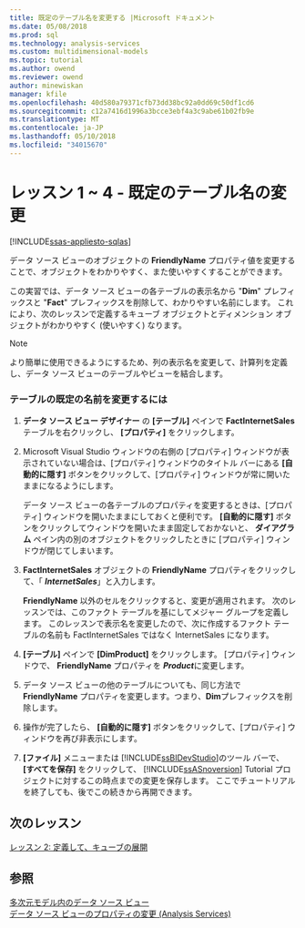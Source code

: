 ```yaml
---
title: 既定のテーブル名を変更する |Microsoft ドキュメント
ms.date: 05/08/2018
ms.prod: sql
ms.technology: analysis-services
ms.custom: multidimensional-models
ms.topic: tutorial
ms.author: owend
ms.reviewer: owend
author: minewiskan
manager: kfile
ms.openlocfilehash: 40d580a79371cfb73dd38bc92a0dd69c50df1cd6
ms.sourcegitcommit: c12a7416d1996a3bcce3ebf4a3c9abe61b02fb9e
ms.translationtype: MT
ms.contentlocale: ja-JP
ms.lasthandoff: 05/10/2018
ms.locfileid: "34015670"
---
```

# <a name="lesson-1-4---modifying-default-table-names"></a>レッスン 1 ~ 4 - 既定のテーブル名の変更
[!INCLUDE[ssas-appliesto-sqlas](../includes/ssas-appliesto-sqlas.md)]

データ ソース ビューのオブジェクトの **FriendlyName** プロパティ値を変更することで、オブジェクトをわかりやすく、また使いやすくすることができます。  
  
この実習では、データ ソース ビューの各テーブルの表示名から "**Dim**" プレフィックスと "**Fact**" プレフィックスを削除して、わかりやすい名前にします。 これにより、次のレッスンで定義するキューブ オブジェクトとディメンション オブジェクトがわかりやすく (使いやすく) なります。  
  
> [!NOTE]  
> より簡単に使用できるようにするため、列の表示名を変更して、計算列を定義し、データ ソース ビューのテーブルやビューを結合します。  
  
### <a name="to-modify-the-default-name-of-a-table"></a>テーブルの既定の名前を変更するには  
  
1.  **データ ソース ビュー デザイナー** の **[テーブル]** ペインで **FactInternetSales** テーブルを右クリックし、 **[プロパティ]** をクリックします。  
  
2.  Microsoft Visual Studio ウィンドウの右側の [プロパティ] ウィンドウが表示されていない場合は、[プロパティ] ウィンドウのタイトル バーにある **[自動的に隠す]** ボタンをクリックして、[プロパティ] ウィンドウが常に開いたままになるようにします。  
  
    データ ソース ビューの各テーブルのプロパティを変更するときは、[プロパティ] ウィンドウを開いたままにしておくと便利です。 **[自動的に隠す]** ボタンをクリックしてウィンドウを開いたまま固定しておかないと、 **ダイアグラム** ペイン内の別のオブジェクトをクリックしたときに [プロパティ] ウィンドウが閉じてしまいます。  
  
3.  **FactInternetSales** オブジェクトの **FriendlyName** プロパティをクリックして、「 ***InternetSales***」と入力します。  
  
    **FriendlyName** 以外のセルをクリックすると、変更が適用されます。 次のレッスンでは、このファクト テーブルを基にしてメジャー グループを定義します。 このレッスンで表示名を変更したので、次に作成するファクト テーブルの名前も FactInternetSales ではなく InternetSales になります。  
  
4.  **[テーブル]** ペインで **[DimProduct]** をクリックします。 [プロパティ] ウィンドウで、 **FriendlyName** プロパティを ***Product***に変更します。  
  
5.  データ ソース ビューの他のテーブルについても、同じ方法で **FriendlyName** プロパティを変更します。つまり、**Dim**プレフィックスを削除します。  
  
6.  操作が完了したら、 **[自動的に隠す]** ボタンをクリックして、[プロパティ] ウィンドウを再び非表示にします。  
  
7.  **[ファイル]** メニューまたは [!INCLUDE[ssBIDevStudio](../includes/ssbidevstudio-md.md)]のツール バーで、 **[すべてを保存]** をクリックして、 [!INCLUDE[ssASnoversion](../includes/ssasnoversion-md.md)] Tutorial プロジェクトに対するこの時点までの変更を保存します。 ここでチュートリアルを終了しても、後でこの続きから再開できます。  
  
## <a name="next-lesson"></a>次のレッスン  
[レッスン 2: 定義して、キューブの展開](../analysis-services/lesson-2-defining-and-deploying-a-cube.md)  
  
## <a name="see-also"></a>参照  
[多次元モデル内のデータ ソース ビュー](../analysis-services/multidimensional-models/data-source-views-in-multidimensional-models.md)  
[データ ソース ビューのプロパティの変更 &#40;Analysis Services&#41;](../analysis-services/multidimensional-models/change-properties-in-a-data-source-view-analysis-services.md)  
  
  
  
